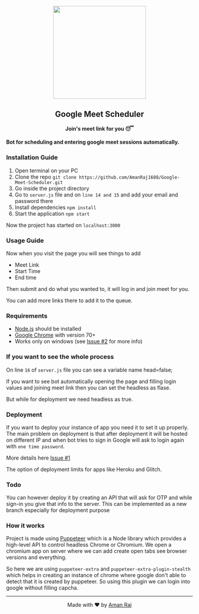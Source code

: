 <p align="center"><img src="https://cdn.shopify.com/s/files/1/2579/7072/articles/puppeteer-cover_1200x630.png?v=1521812467" align="center" width="250"></p>
<h2 align="center">Google Meet Scheduler</h2>
<p align="center"><b>Join's meet link for you 😴</b></p>

#### Bot for scheduling and entering google meet sessions automatically.

### Installation Guide
1. Open terminal on your PC
2. Clone the repo `git clone https://github.com/AmanRaj1608/Google-Meet-Scheduler.git`
3. Go inside the project directory
4. Go to `server.js` file and on `line 14 and 15` and add your email and password there
5. Install dependencies `npm install`
6. Start the application `npm start`

Now the project has started on `localhost:3000`

### Usage Guide
Now when you visit the page you will see things to add 
- Meet Link
- Start Time
- End time 

Then submit and do what you wanted to, it will log in and join meet for you. 

You can add more links there to add it to the queue.


### Requirements
- [Node.js](https://nodejs.org/en/download/) should be installed
- [Google Chrome](https://www.google.com/intl/en_in/chrome/) with version 70+
- Works only on windows (see [Issue #2](https://github.com/AmanRaj1608/Google-Meet-Scheduler/issues/8) for more info)

### If you want to see the whole process
On line `16` of `server.js` file you can see a variable name head=false;

If you want to see bot automatically opening the page and filling login values and joining meet link then you can set the headless as flase.

But while for deployment we need headless as true.


### Deployment

If you want to deploy your instance of app you need it to set it up properly.
The main problem on deployment is that after deployment it will be hosted on different IP and when bot tries to sign in Google will ask to login again with `one time password`. 

More details here [Issue #1](https://github.com/AmanRaj1608/Google-Meet-Scheduler/issues/1)

The option of deployment limits for apps like Heroku and Glitch. 


### Todo

You can however deploy it by creating an API that will ask for OTP and while sign-in you give that info to the server.
This can be implemented as a new branch especially for deployment purpose

### How it works
Project is made using [Puppeteer](https://developers.google.com/web/tools/puppeteer) which is a Node library which provides a high-level API to control headless Chrome or Chromium. We open a chromium app on server where we can add create open tabs see browser versions and everything.

So here we are using `puppeteer-extra` and `puppeteer-extra-plugin-stealth` which helps in creating an instance of chrome where google don't able to detect that it is created by puppeteer. So using this plugin we can login into google without filling capcha.



---
<p align="center"> Made with ❤️ by <a href="https://twitter.com/amanraj1608">Aman Raj</a></p>

